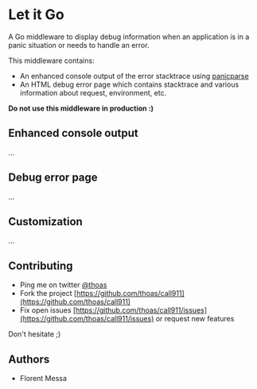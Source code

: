 # Let it Go

A Go middleware to display debug information when an application is in a panic situation
or needs to handle an error.

This middleware contains:

* An enhanced console output of the error stacktrace using [panicparse](https://github.com/maruel/panicparse)
* An HTML debug error page which contains stacktrace and various information about request, environment, etc.

**Do not use this middleware in production :)**

## Enhanced console output

...

## Debug error page

...

## Customization

...

## Contributing

* Ping me on twitter [@thoas](https://twitter.com/thoas)
* Fork the project [https://github.com/thoas/call911](https://github.com/thoas/call911)
* Fix open issues [https://github.com/thoas/call911/issues](https://github.com/thoas/call911/issues) or request new features

Don't hesitate ;)

Authors
-------

* Florent Messa
